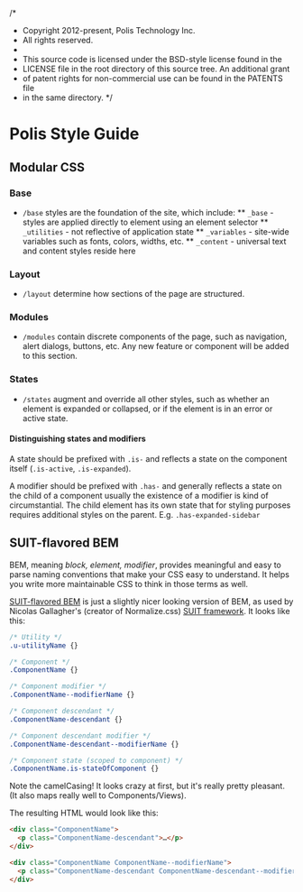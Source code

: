 /*
 * Copyright 2012-present, Polis Technology Inc.
 * All rights reserved.
 *
 * This source code is licensed under the BSD-style license found in the
 * LICENSE file in the root directory of this source tree. An additional grant
 * of patent rights for non-commercial use can be found in the PATENTS file
 * in the same directory.
 */

# Polis Style Guide

## Modular CSS

### Base

  * `/base` styles are the foundation of the site, which include:
  ** `_base` - styles are applied directly to element using an element selector
  ** `_utilities` - not reflective of application state
  ** `_variables` - site-wide variables such as fonts, colors, widths, etc.
  ** `_content` - universal text and content styles reside here

### Layout

  * `/layout` determine how sections of the page are structured.

### Modules

  * `/modules` contain discrete components of the page, such as navigation, alert dialogs, buttons, etc. Any new feature or component will be added to this section.

### States

  * `/states` augment and override all other styles, such as whether an element is expanded or collapsed, or if the element is in an error or active state.

#### Distinguishing states and modifiers

A state should be prefixed with `.is-` and reflects a state on the component itself (`.is-active`, `.is-expanded`).

A modifier should be prefixed with `.has-` and generally reflects a state on the child of a component usually the existence of a modifier is kind of circumstantial. The child element has its own state that for styling purposes requires additional styles on the parent. E.g. `.has-expanded-sidebar`

## SUIT-flavored BEM

BEM, meaning _block, element, modifier_, provides meaningful and easy to parse naming conventions that make your CSS easy to understand. It helps you write more maintainable CSS to think in those terms as well.

[SUIT-flavored BEM](http://nicolasgallagher.com/about-html-semantics-front-end-architecture/) is just a slightly nicer looking version of BEM, as used by Nicolas Gallagher's (creator of Normalize.css) [SUIT framework](https://github.com/suitcss/suit). It looks like this:

```scss
/* Utility */
.u-utilityName {}

/* Component */
.ComponentName {}

/* Component modifier */
.ComponentName--modifierName {}

/* Component descendant */
.ComponentName-descendant {}

/* Component descendant modifier */
.ComponentName-descendant--modifierName {}

/* Component state (scoped to component) */
.ComponentName.is-stateOfComponent {}
```

Note the camelCasing! It looks crazy at first, but it's really pretty pleasant. (It also maps really well to Components/Views).

The resulting HTML would look like this:

```html
<div class="ComponentName">
  <p class="ComponentName-descendant">…</p>
</div>

<div class="ComponentName ComponentName--modifierName">
  <p class="ComponentName-descendant ComponentName-descendant--modifierName">…</p>
</div>
```
